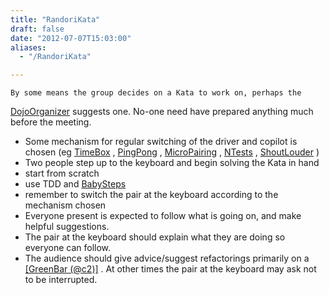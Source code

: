 ```yaml
---
title: "RandoriKata"
draft: false
date: "2012-07-07T15:03:00"
aliases:
  - "/RandoriKata"

---
```

    By some means the group decides on a Kata to work on, perhaps the
[DojoOrganizer](/DojoOrganizer) suggests one. No-one need have prepared
anything much before the meeting.

-   Some mechanism for regular switching of the driver and copilot is
    chosen (eg [TimeBox](/TimeBox) , [PingPong](/PingPong) ,
    [MicroPairing](/MicroPairing) , [NTests](/NTests) ,
    [ShoutLouder](/ShoutLouder) )
-   Two people step up to the keyboard and begin solving the Kata in
    hand
-   start from scratch
-   use TDD and [BabySteps](/BabySteps)
-   remember to switch the pair at the keyboard according to the
    mechanism chosen
-   Everyone present is expected to follow what is going on, and make
    helpful suggestions.
-   The pair at the keyboard should explain what they are doing so
    everyone can follow.
-   The audience should give advice/suggest refactorings primarily on a
    [\[GreenBar (@c2)\]](http://c2.com/cgi/wiki?GreenBar) . At other
    times the pair at the keyboard may ask not to be interrupted.

